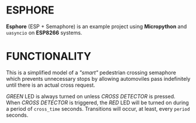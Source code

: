 ESPHORE
=======

**Esphore** (ESP + Semaphore) is an example project using **Micropython** and `uasyncio` on **ESP8266** systems.


FUNCTIONALITY
=============

This is a simplified model of a *"smart"* pedestrian crossing semaphore which prevents unnecessary stops by allowing automoviles pass indefinitely until there is an actual cross request. 

*GREEN* LED is always turned on unless *CROSS DETECTOR* is pressed. When *CROSS DETECTOR* is triggered, the *RED* LED will be turned on during a period of `cross_time` seconds. Transitions will occur, at least, every `period` seconds.
